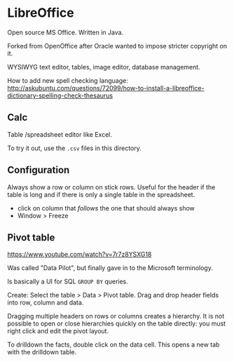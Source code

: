 # LibreOffice

Open source MS Office. Written in Java.

Forked from OpenOffice after Oracle wanted to impose stricter copyright on it.

WYSIWYG text editor, tables, image editor, database management.

How to add new spell checking language: <http://askubuntu.com/questions/72099/how-to-install-a-libreoffice-dictionary-spelling-check-thesaurus>

## Calc

Table /spreadsheet editor like Excel.

To try it out, use the `.csv` files in this directory.

## Configuration

Always show a row or column on stick rows. Useful for the header if the table is long and if there is only a single table in the spreadsheet.

- click on column that *follows* the one that should always show
- Window > Freeze

## Pivot table

<https://www.youtube.com/watch?v=7r7z8YSXG18>

Was called "Data Pilot", but finally gave in to the Microsoft terminology.

Is basically a UI for SQL `GROUP BY` queries.

Create: Select the table > Data > Pivot table. Drag and drop header fields into row, column and data.

Dragging multiple headers on rows or columns creates a hierarchy. It is not possible to open or close hierarchies quickly on the table directly: you must right click and edit the pivot layout.

To drilldown the facts, double click on the data cell. This opens a new tab with the drilldown table.
